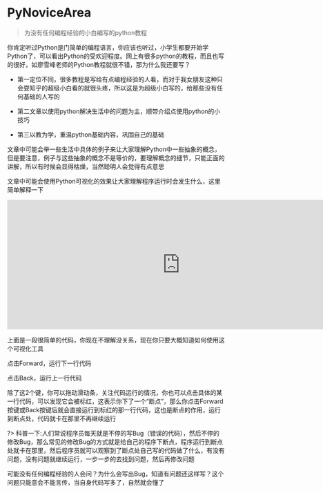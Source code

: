 # PyNoviceArea

> 为没有任何编程经验的小白编写的python教程

你肯定听过Python是门简单的编程语言，你应该也听过，小学生都要开始学Python了，可以看出Python的受欢迎程度。网上有很多python的教程，而且也写的很好，如廖雪峰老师的Python教程就很不错，那为什么我还要写？

+ 第一定位不同，很多教程是写给有点编程经验的人看，而对于我女朋友这种只会耍知乎的超级小白看的就很头疼，所以这是为超级小白写的，给那些没有任何基础的人写的

+ 第二文章以使用python解决生活中的问题为主，顺带介绍点使用python的小技巧

+ 第三以教为学，重温python基础内容，巩固自己的基础

文章中可能会举一些生活中具体的例子来让大家理解Python中一些抽象的概念，但是要注意，例子与这些抽象的概念不是等价的，要理解概念的细节，只能正面的讲解，所以有时候会显得枯燥，当然聪明人会觉得有点意思

文章中可能会使用Python可视化的效果让大家理解程序运行时会发生什么，这里简单解释一下

<iframe width="800" height="300" frameborder="0" src="http://pythontutor.com/iframe-embed.html#code=x%20%3D%201%0Ay%20%3D%202%0Az%20%3D%20x%2By%0Aprint%28z%29%0Aprint%28'love%20python'%29&codeDivHeight=400&codeDivWidth=350&cumulative=false&curInstr=0&heapPrimitives=false&origin=opt-frontend.js&py=3&rawInputLstJSON=%5B%5D&textReferences=false"> </iframe>

上面是一段很简单的代码，你现在不理解没关系，现在你只要大概知道如何使用这个可视化工具

点击Forward，运行下一行代码

点击Back，运行上一行代码

除了这2个键，你可以拖动滑动条，关注代码运行的情况，你也可以点击具体的某一行代码，可以发现它会被标红，这表示你下了一个“断点”，那么你点击Forward按键或Back按键后就会直接运行到标红的那一行代码，这也是断点的作用，运行到断点处，代码就卡在那里不再继续运行

?> 科普一下:人们常说程序员每天就是不停的写Bug（错误的代码），然后不停的修改Bug，那么常见的修改Bug的方式就是给自己的程序下断点，程序运行到断点处就卡在那里，然后程序员就可以观察到了断点处自己写的代码做了什么，有没有问题，没有问题就继续运行，一步一步的去找到问题，然后再修改问题

可能没有任何编程经验的人会问？为什么会写出Bug，知道有问题还这样写？这个问题只能意会不能言传，当自身代码写多了，自然就会懂了





